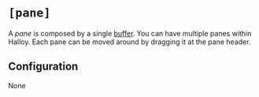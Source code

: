 # `[pane]`

A _pane_ is composed by a single [buffer](../buffers/index.html). You can have multiple panes within Halloy. Each pane can be moved around by dragging it at the pane header.

## Configuration

None